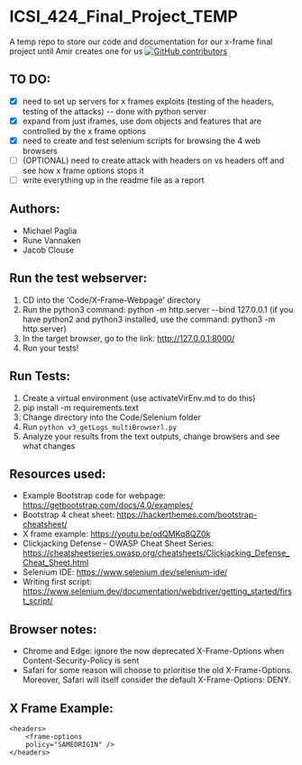 # ICSI_424_Final_Project_TEMP
A temp repo to store our code and documentation for our x-frame final project until Amir creates one for us  [![GitHub contributors](https://img.shields.io/github/contributors/jacobpclouse/526-Final-Project.svg)]("https://github.com/jacobpclouse/526-Final-Project/graphs/contributors")
<!-- <a href="https://github.com/jacobpclouse/526-Final-Project/graphs/contributors" alt="Contributors">
        <img src="https://img.shields.io/github/contributors/jacobpclouse/526-Final-Project" /></a> -->

## TO DO:
- [x] need to set up servers for x frames exploits (testing of the headers, testing of the attacks) -- done with python server
- [x] expand from just iframes, use dom objects and features that are controlled by the x frame options
- [x] need to create and test selenium scripts for browsing the 4 web browsers
- [ ] (OPTIONAL) need to create attack with headers on vs headers off and see how x frame options stops it
- [ ] write everything up in the readme file as a report

## Authors:
- Michael Paglia 
- Rune Vannaken
- Jacob Clouse

## Run the test webserver:
1) CD into the 'Code/X-Frame-Webpage' directory
2) Run the python3 command: python -m http.server --bind 127.0.0.1
(if you have python2 and python3 installed, use the command: python3 -m http.server)
3) In the target browser, go to the link: http://127.0.0.1:8000/
4) Run your tests!


## Run Tests:
1) Create a virtual environment (use activateVirEnv.md to do this)
2) pip install -m requirements.text
3) Change directory into the Code/Selenium folder
4) Run ```python v3_getLogs_multiBrowserl.py```
5) Analyze your results from the text outputs, change browsers and see what changes


## Resources used:
- Example Bootstrap code for webpage: https://getbootstrap.com/docs/4.0/examples/
- Bootstrap 4 cheat sheet: https://hackerthemes.com/bootstrap-cheatsheet/
- X frame example: https://youtu.be/odQMKq8QZ0k
- Clickjacking Defense - OWASP Cheat Sheet Series: https://cheatsheetseries.owasp.org/cheatsheets/Clickjacking_Defense_Cheat_Sheet.html
- Selenium IDE: https://www.selenium.dev/selenium-ide/
- Writing first script: https://www.selenium.dev/documentation/webdriver/getting_started/first_script/


## Browser notes:
- Chrome and Edge: ignore the now deprecated X-Frame-Options when Content-Security-Policy is sent
- Safari for some reason will choose to prioritise the old X-Frame-Options. Moreover, Safari will itself consider the default X-Frame-Options: DENY.

## X Frame Example:
<http>
    <!-- ... -->

    <headers>
        <frame-options
        policy="SAMEORIGIN" />
    </headers>
</http>
